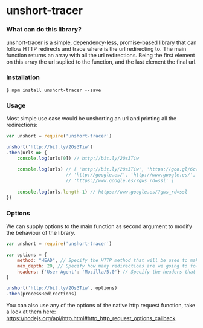 # unshort-tracer
### What can do this library?
unshort-tracer is a simple, dependency-less, promise-based library that can follow HTTP redirects and trace where is the url redirecting to. The main function returns an array with all the url redirections. Being the first element on this array the url suplied to the function, and the last element the final url.

### Installation
`$ npm install unshort-tracer --save`

### Usage
Most simple use case would be unshorting an url and printing all the redirections: 
```javascript 
var unshort = require('unshort-tracer')

unshort('http://bit.ly/2Os3Tiw')
.then(urls => {
    console.log(urls[0]) // http://bit.ly/2Os3Tiw
    
    console.log(urls) // [ 'http://bit.ly/2Os3Tiw', 'https://goo.gl/6cwyTp',
                      // 'http://google.es/', 'http://www.google.es/',
                      // 'https://www.google.es/?gws_rd=ssl' ]
                      
    console.log(urls.length-1) // https://www.google.es/?gws_rd=ssl
})
```

### Options
We can supply options to the main function as second argument to modify the behaviour of the library. 
```javascript
var unshort = require('unshort-tracer') 

var options = {
    method: "HEAD", // Specify the HTTP method that will be used to make the HTTP request. Default: GET
    max_depth: 20, // Specify how many redirections are we going to follow. Default: 10
    headers: {'User-Agent': 'Mozilla/5.0'} // Specify the headers that we will be sending in our request, for example an User-Agent.
}

unshort('http://bit.ly/2Os3Tiw', options)
.then(processRedirections)
```

You can also use any of the options of the native http.request function, take a look at them here: https://nodejs.org/api/http.html#http_http_request_options_callback
